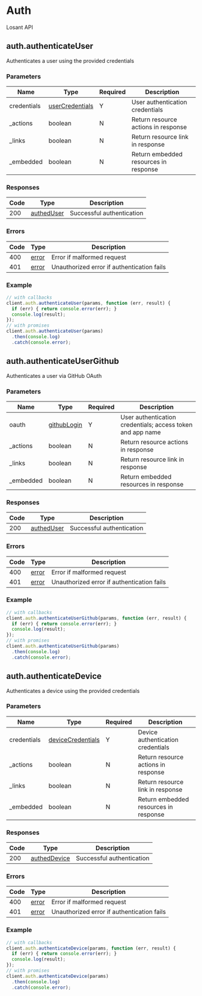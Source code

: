 # Auth
Losant API

## auth.authenticateUser

Authenticates a user using the provided credentials


### Parameters
| Name | Type | Required | Description |
| ---- | ---- | -------- | ----------- |
| credentials | [userCredentials](_schemas.md#usercredentials) | Y | User authentication credentials |
| _actions | boolean | N | Return resource actions in response |
| _links | boolean | N | Return resource link in response |
| _embedded | boolean | N | Return embedded resources in response |

### Responses
| Code | Type | Description |
| ---- | ---- | ----------- |
| 200 | [authedUser](_schemas.md#autheduser) | Successful authentication |

### Errors
| Code | Type | Description |
| ---- | ---- | ----------- |
| 400 | [error](_schemas.md#error) | Error if malformed request |
| 401 | [error](_schemas.md#error) | Unauthorized error if authentication fails |

### Example
```javascript
// with callbacks
client.auth.authenticateUser(params, function (err, result) {
  if (err) { return console.error(err); }
  console.log(result);
});
// with promises
client.auth.authenticateUser(params)
  .then(console.log)
  .catch(console.error);
```
## auth.authenticateUserGithub

Authenticates a user via GitHub OAuth


### Parameters
| Name | Type | Required | Description |
| ---- | ---- | -------- | ----------- |
| oauth | [githubLogin](_schemas.md#githublogin) | Y | User authentication credentials; access token and app name |
| _actions | boolean | N | Return resource actions in response |
| _links | boolean | N | Return resource link in response |
| _embedded | boolean | N | Return embedded resources in response |

### Responses
| Code | Type | Description |
| ---- | ---- | ----------- |
| 200 | [authedUser](_schemas.md#autheduser) | Successful authentication |

### Errors
| Code | Type | Description |
| ---- | ---- | ----------- |
| 400 | [error](_schemas.md#error) | Error if malformed request |
| 401 | [error](_schemas.md#error) | Unauthorized error if authentication fails |

### Example
```javascript
// with callbacks
client.auth.authenticateUserGithub(params, function (err, result) {
  if (err) { return console.error(err); }
  console.log(result);
});
// with promises
client.auth.authenticateUserGithub(params)
  .then(console.log)
  .catch(console.error);
```
## auth.authenticateDevice

Authenticates a device using the provided credentials


### Parameters
| Name | Type | Required | Description |
| ---- | ---- | -------- | ----------- |
| credentials | [deviceCredentials](_schemas.md#devicecredentials) | Y | Device authentication credentials |
| _actions | boolean | N | Return resource actions in response |
| _links | boolean | N | Return resource link in response |
| _embedded | boolean | N | Return embedded resources in response |

### Responses
| Code | Type | Description |
| ---- | ---- | ----------- |
| 200 | [authedDevice](_schemas.md#autheddevice) | Successful authentication |

### Errors
| Code | Type | Description |
| ---- | ---- | ----------- |
| 400 | [error](_schemas.md#error) | Error if malformed request |
| 401 | [error](_schemas.md#error) | Unauthorized error if authentication fails |

### Example
```javascript
// with callbacks
client.auth.authenticateDevice(params, function (err, result) {
  if (err) { return console.error(err); }
  console.log(result);
});
// with promises
client.auth.authenticateDevice(params)
  .then(console.log)
  .catch(console.error);
```
